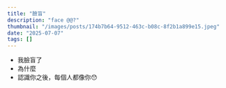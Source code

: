 ```yaml
---
title: "臉盲"
description: "face @@?"
thumbnail: "/images/posts/174b7b64-9512-463c-b08c-8f2b1a899e15.jpeg"
date: "2025-07-07"
tags: []
---
```

- 我臉盲了
- 為什麼
- 認識你之後，每個人都像你😯
